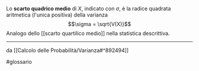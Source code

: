 Lo **scarto quadrico medio** di $X$, indicato con $\sigma$, è la radice quadrata aritmetica (l'unica positiva) della varianza $$\sigma = \sqrt{V(X)}$$
Analogo dello [[scarto quartilico medio]] nella statistica descrittiva.

***
da [[Calcolo delle Probabilità/Varianza#^892494]]

#glossario 